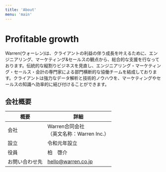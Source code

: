 ```yaml
---
title: 'About'
menu: 'main'
---
```


# Profitable growth 
Warren(ウォーレン)は、クライアントの利益の伴う成長を叶えるために、エンジニアリング、マーケティング&セールスの観点から、総合的な支援を行なっております。伝統的な縦割りビジネスを見直し、エンジニアリング・マーケティング・セールス・会計の専門家による部門横断的な協働チームを結成しております。クライアントは強力なデータ解析と技術的ノウハウを、マーケティングやセールスの知識へ効率的に結び付けることができます。

## 会社概要
| 概要           | 詳細 |
| ---------     | --------------- |
| 会社         | Warren合同会社<br>（英文名称：Warren Inc.） |
| 設立         | 令和元年設立 |
| 役員           | 柏　啓介 |
| お問い合わせ先  | hello@warren.co.jp  |  
